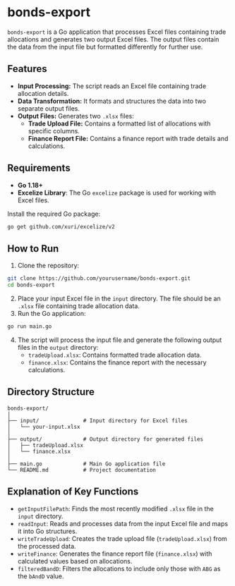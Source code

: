 # bonds-export

`bonds-export` is a Go application that processes Excel files containing trade allocations and generates two output Excel files. The output files contain the data from the input file but formatted differently for further use.

## Features

- **Input Processing:** The script reads an Excel file containing trade allocation details.
- **Data Transformation:** It formats and structures the data into two separate output files.
- **Output Files:** Generates two `.xlsx` files:
  - **Trade Upload File:** Contains a formatted list of allocations with specific columns.
  - **Finance Report File:** Contains a finance report with trade details and calculations.

## Requirements

- **Go 1.18+**
- **Excelize Library**: The Go `excelize` package is used for working with Excel files.

Install the required Go package:
```bash
go get github.com/xuri/excelize/v2
```

## How to Run

1. Clone the repository:

```bash
git clone https://github.com/yourusername/bonds-export.git
cd bonds-export
```

2. Place your input Excel file in the `input` directory. The file should be an `.xlsx` file containing trade allocation data.
3. Run the Go application:

```bash
go run main.go
```

4. The script will process the input file and generate the following output files in the `output` directory:
   - `tradeUpload.xlsx`: Contains formatted trade allocation data.
   - `finance.xlsx`: Contains the finance report with the necessary calculations.

## Directory Structure

```
bonds-export/
│
├── input/              # Input directory for Excel files
│   └── your-input.xlsx
│
├── output/             # Output directory for generated files
│   ├── tradeUpload.xlsx
│   └── finance.xlsx
│
├── main.go             # Main Go application file
└── README.md           # Project documentation
```

## Explanation of Key Functions

- `getInputFilePath`: Finds the most recently modified `.xlsx` file in the `input` directory.
- `readInput`: Reads and processes data from the input Excel file and maps it into Go structures.
- `writeTradeUpload`: Creates the trade upload file (`tradeUpload.xlsx`) from the processed data.
- `writeFinance`: Generates the finance report file (`finance.xlsx`) with calculated values based on allocations.
- `filteredBandD`: Filters the allocations to include only those with `ABG` as the `bAndD` value.

